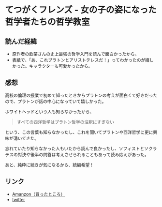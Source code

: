 # てつがくフレンズ - 女の子の姿になった哲学者たちの哲学教室

## 読んだ経緯

- 原作者の飲茶さんの史上最強の哲学入門を読んで面白かったから。
- 表紙で、「あ、これプラトンとアリストテレスだ！」ってわかったのが嬉しかった。キャラクターも可愛かったから。

## 感想

高校の倫理の授業で初めて知ったときからプラトンの考えが面白くて好きだったので、プラトンが話の中心になっていて嬉しかった。

ホワイトヘッドという人も知らなかったから、

> すべての西洋哲学はプラトン哲学の注釈にすぎない

という、この言葉も知らなかったし、これを聞いてプラトンや西洋哲学に更に興味が湧いてきた。

忘れていたり知らなかった人もいたから読んで良かったし、ソフィストとソクラテスの対決や後半の問答は考えさせられることもあって読み応えがあった。

あと、純粋に続きが気になるから、続編希望！

## リンク

- [Amanzon（買ったところ）](https://www.amazon.co.jp/dp/B0764BPGLT?tag=php6245-22&linkCode=osi&th=1&psc=1)
- [twitter](https://twitter.com/tetsufure?lang=ja)

